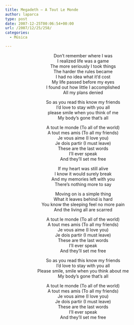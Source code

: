 ```yaml
---
title: Megadeth – A Tout Le Monde
author: laparca
type: post
date: 2007-12-25T00:06:54+00:00
url: /2007/12/25/258/
categories:
  - Música

---
```

<p align="center">
</p>

<p align="center">
  Don&#8217;t remember where I was<br /> I realized life was a game<br /> The more seriously I took things<br /> The harder the rules became<br /> I had no idea what it&#8217;d cost<br /> My life passed before my eyes<br /> I found out how little I accomplished<br /> All my plans denied
</p>

<p align="center">
  So as you read this know my friends<br /> I&#8217;d love to stay with you all<br /> please smile when you think of me<br /> My body&#8217;s gone that&#8217;s all
</p>

<p align="center">
  A tout le monde (To all of the world)<br /> A tout mes amis (To all my friends)<br /> Je vous aime (I love you)<br /> Je dois partir (I must leave)<br /> These are the last words<br /> I&#8217;ll ever speak<br /> And they&#8217;ll set me free
</p>

<p align="center">
  If my heart was still alive<br /> I know it would surely break<br /> And my memories left with you<br /> There&#8217;s nothing more to say
</p>

<p align="center">
  Moving on is a simple thing<br /> What it leaves behind is hard<br /> You know the sleeping feel no more pain<br /> And the living all are scarred
</p>

<p align="center">
  A tout le monde (To all of the world)<br /> A tout mes amis (To all my friends)<br /> Je vous aime (I love you)<br /> Je dois partir (I must leave)<br /> These are the last words<br /> I&#8217;ll ever speak<br /> And they&#8217;ll set me free
</p>

<p align="center">
  So as you read this know my friends<br /> I&#8217;d love to stay with you all<br /> Please smile, smile when you think about me<br /> My body&#8217;s gone that&#8217;s all
</p>

<p align="center">
  A tout le monde (To all of the world)<br /> A tout mes amis (To all my friends)<br /> Je vous aime (I love you)<br /> Je dois partir (I must leave)<br /> These are the last words<br /> I&#8217;ll ever speak<br /> And they&#8217;ll set me free
</p>